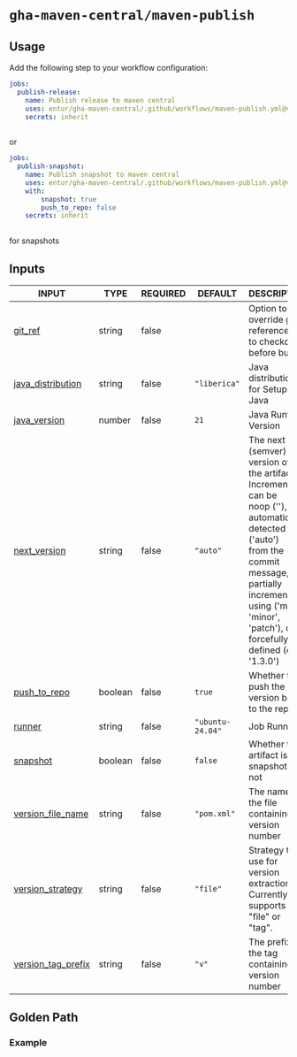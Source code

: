 # `gha-maven-central/maven-publish`

## Usage

Add the following step to your workflow configuration:

```yml
jobs:
  publish-release:
    name: Publish release to maven central
    uses: entur/gha-maven-central/.github/workflows/maven-publish.yml@v1
    secrets: inherit
    
```

or

```yml
jobs:
  publish-snapshot:
    name: Publish snapshot to maven central
    uses: entur/gha-maven-central/.github/workflows/maven-publish.yml@v1
    with:
        snapshot: true
        push_to_repo: false
    secrets: inherit
    
```

for snapshots

## Inputs

<!-- AUTO-DOC-INPUT:START - Do not remove or modify this section -->

|                                         INPUT                                          |  TYPE   | REQUIRED |     DEFAULT      |                                                                                                                      DESCRIPTION                                                                                                                       |
|----------------------------------------------------------------------------------------|---------|----------|------------------|--------------------------------------------------------------------------------------------------------------------------------------------------------------------------------------------------------------------------------------------------------|
|                 <a name="input_git_ref"></a>[git_ref](#input_git_ref)                  | string  |  false   |                  |                                                                                             Option to override git reference <br>to checkout before build                                                                                              |
|  <a name="input_java_distribution"></a>[java_distribution](#input_java_distribution)   | string  |  false   |   `"liberica"`   |                                                                                                            Java distribution for Setup-Java                                                                                                            |
|          <a name="input_java_version"></a>[java_version](#input_java_version)          | number  |  false   |       `21`       |                                                                                                                  Java Runtime Version                                                                                                                  |
|          <a name="input_next_version"></a>[next_version](#input_next_version)          | string  |  false   |     `"auto"`     | The next (semver) version of <br>the artifact. Increments can be <br>noop (''), automatically detected ('auto') <br>from the commit message, partially <br>incremented using ('major', 'minor', 'patch'), or be <br>forcefully defined (e.g. '1.3.0')  |
|          <a name="input_push_to_repo"></a>[push_to_repo](#input_push_to_repo)          | boolean |  false   |      `true`      |                                                                                                 Whether to push the new <br>version back to the repo                                                                                                   |
|                   <a name="input_runner"></a>[runner](#input_runner)                   | string  |  false   | `"ubuntu-24.04"` |                                                                                                                       Job Runner                                                                                                                       |
|                <a name="input_snapshot"></a>[snapshot](#input_snapshot)                | boolean |  false   |     `false`      |                                                                                                     Whether the artifact is a <br>snapshot or not                                                                                                      |
|  <a name="input_version_file_name"></a>[version_file_name](#input_version_file_name)   | string  |  false   |   `"pom.xml"`    |                                                                                                The name of the file <br>containing the version number                                                                                                  |
|    <a name="input_version_strategy"></a>[version_strategy](#input_version_strategy)    | string  |  false   |     `"file"`     |                                                                                  Strategy to use for version <br>extraction. Currently supports "file" or <br>"tag".                                                                                   |
| <a name="input_version_tag_prefix"></a>[version_tag_prefix](#input_version_tag_prefix) | string  |  false   |      `"v"`       |                                                                                                The prefix of the tag <br>containing the version number                                                                                                 |

<!-- AUTO-DOC-INPUT:END -->

## Golden Path


### Example